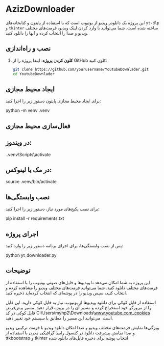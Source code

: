 # AzizDownloader

این پروژه یک دانلودر ویدیو از یوتیوب است که با استفاده از پایتون و کتابخانه‌های `yt-dlp` و `tkinter` ساخته شده است. شما می‌توانید با وارد کردن لینک ویدیو، فرمت‌های مختلف ویدیو و صدا را انتخاب کرده و آنها را دانلود کنید.

## نصب و راه‌اندازی

1. **کلون کردن پروژه**:
   ابتدا پروژه را از GitHub کلون کنید:
   
   ```bash
   git clone https://github.com/yourusername/YoutubeDownlader.git
   cd YoutubeDownlader
  ## ایجاد محیط مجازی

برای ایجاد محیط مجازی پایتون دستور زیر را اجرا کنید:

python -m venv .venv
## فعال‌سازی محیط مجازی 

## در ویندوز:
.\.venv\Scripts\activate
## در مک یا لینوکس:
source .venv/bin/activate

  ##  نصب وابستگی‌ها

برای نصب پکیج‌های مورد نیاز، دستور زیر را اجرا کنید:

pip install -r requirements.txt
  ## اجرای پروژه

پس از نصب وابستگی‌ها، برای اجرای برنامه دستور زیر را وارد کنید:

python yt_downloader.py
## توضیحات
این پروژه به شما امکان می‌دهد تا ویدیوها و فایل‌های صوتی یوتیوب را با استفاده از فرمت‌های مختلف دانلود کنید. شما می‌توانید فرمت‌های مختلف ویدیو را مشاهده کرده و انتخاب کنید، سپس ویدیو را در پوشه‌ای که انتخاب کرده‌اید ذخیره کنید.

استفاده از فایل کوکی
برای دانلود ویدیوها از یوتیوب، نیاز به فایل کوکی دارید. این فایل را از مرورگر خود استخراج کرده و مسیر آن را در پروژه قرار دهید. مسیر پیش‌فرض فایل کوکی در کد C:\Users\myhp2\Downloads\www.youtube.com_cookies است. می‌توانید این مسیر را مطابق با سیستم خود تغییر دهید.

ویژگی‌ها
نمایش فرمت‌های مختلف ویدیو و صدا
امکان دانلود ویدیو با فرمت ترکیبی ویدیو و صدا
نمایش پیشرفت دانلود در کنسول
رابط گرافیکی مدرن با استفاده از ttkbootstrap و tkinter
انتخاب پوشه برای ذخیره فایل‌های دانلود شده

